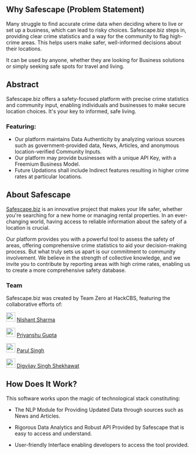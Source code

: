 ## Why Safescape (Problem Statement)

Many struggle to find accurate crime data when deciding where to live or set up a business, which can lead to risky choices. Safescape.biz steps in, providing clear crime statistics and a way for the community to flag high-crime areas. This helps users make safer, well-informed decisions about their locations.

It can be used by anyone, whether they are looking for Business solutions or simply seeking safe spots for travel and living.


## Abstract
Safescape.biz offers a safety-focused platform with precise crime statistics and community input, enabling individuals and businesses to make secure location choices. It's your key to informed, safe living.

### Featuring:

- Our platform maintains Data Authenticity by analyzing various sources such as government-provided data, News, Articles, and anonymous location-verified Community Inputs.
- Our platform may provide businesses with a unique API Key, with a Freemium Business Model.
- Future Updations shall include Indirect features resulting in higher crime rates at particular locations.

## About Safescape

[Safescape.biz](https://www.safescape.biz) is an innovative project that makes your life safer, whether you're searching for a new home or managing rental properties. In an ever-changing world, having access to reliable information about the safety of a location is crucial.

Our platform provides you with a powerful tool to assess the safety of areas, offering comprehensive crime statistics to aid your decision-making process. But what truly sets us apart is our commitment to community involvement. We believe in the strength of collective knowledge, and we invite you to contribute by reporting areas with high crime rates, enabling us to create a more comprehensive safety database.

### Team

Safescape.biz was created by Team Zero at HackCBS, featuring the collaborative efforts of:

<img src="https://camo.githubusercontent.com/7aef9ce4e3957e1650678f70f36eaea3da867ddbc4b26ccff209cfe2dbf14d51/68747470733a2f2f6f63746f6465782e6769746875622e636f6d2f696d616765732f6f726967696e616c2e706e67" alt="" style="height: 25px; width: auto;" /> [Nishant Sharma](https://www.github.com/nishant-ai)

<img src="https://camo.githubusercontent.com/7aef9ce4e3957e1650678f70f36eaea3da867ddbc4b26ccff209cfe2dbf14d51/68747470733a2f2f6f63746f6465782e6769746875622e636f6d2f696d616765732f6f726967696e616c2e706e67" alt="" style="height: 25px; width: auto;" /> [Priyanshu Gupta](https://www.github.com/nishant-ai)

<img src="https://camo.githubusercontent.com/7aef9ce4e3957e1650678f70f36eaea3da867ddbc4b26ccff209cfe2dbf14d51/68747470733a2f2f6f63746f6465782e6769746875622e636f6d2f696d616765732f6f726967696e616c2e706e67" alt="" style="height: 25px; width: auto;" /> [Parul Singh](https://www.github.com/CodeWithParul)

<img src="https://camo.githubusercontent.com/7aef9ce4e3957e1650678f70f36eaea3da867ddbc4b26ccff209cfe2dbf14d51/68747470733a2f2f6f63746f6465782e6769746875622e636f6d2f696d616765732f6f726967696e616c2e706e67" alt="" style="height: 25px; width: auto;" /> [Digvijay Singh Shekhawat](https://www.github.com/DIGVI962)


## How Does It Work?

This software works upon the magic of technological stack constituting:

- The NLP Module for Providing Updated Data through sources such as News and Articles.

- Rigorous Data Analytics and Robust API Provided by Safescape that is easy to access and understand.

- User-friendly Interface enabling developers to access the tool provided.


### 
